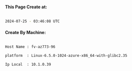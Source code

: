 
   
#### This Page Create at:

```bash

2024-07-25 - 03:46:08 UTC

```

#### Create By Machine:

```bash

Host Name : fv-az773-96

platform  : Linux-6.5.0-1024-azure-x86_64-with-glibc2.35

Ip Local  : 10.1.0.39

```

